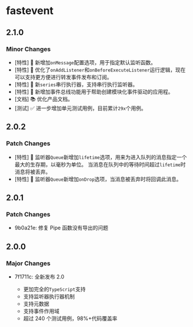 # fastevent

## 2.1.0

### Minor Changes

-   [特性] 🚀 新增加`onMessage`配置选项，用于指定默认监听函数。
-   [特性] 🚀 优化了`onAddListener`和`onBeforeExecuteListener`运行逻辑，现在可以支持更方便进行转发事件发布和订阅。
-   [特性] 🚀 新`series`串行执行器，支持串行执行监听器。
-   [特性] 🚀 新增加事件总线功能用于帮助创建模块化事件驱动的应用程。
-   [文档] 📚 优化产品文档。
-   [测试] ✅ 进一步增加单元测试用例，目前累计`29x`个用例。

## 2.0.2

### Patch Changes

-   [特性] 🚀 监听器`Queue`新增加`lifetime`选项，用来为进入队列的消息指定一个最大的生存期，以毫秒为单位。
    当消息在队列中的等待时间超过`lifetime`时消息将被丢弃。
-   [特性] 🚀 监听器`Queue`新增加`onDrop`选项，当消息被丢弃时将回调此消息。

## 2.0.1

### Patch Changes

-   9b0a21e: 修复 Pipe 函数没有导出的问题

## 2.0.0

### Major Changes

-   7f1711c: 全新发布 2.0

    -   更加完全的`TypeScript`支持
    -   支持监听器执行器机制
    -   支持元数据
    -   支持事件作用域
    -   超过 240 个测试用例，98%+代码覆盖率
